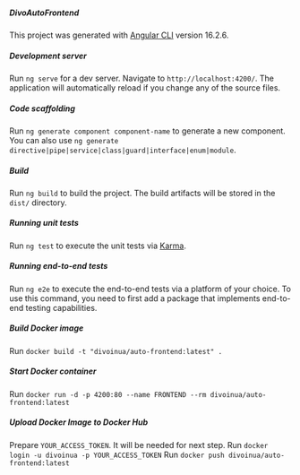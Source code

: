 ##### DivoAutoFrontend
This project was generated with [Angular CLI](https://github.com/angular/angular-cli) version 16.2.6.

##### Development server
Run `ng serve` for a dev server. Navigate to `http://localhost:4200/`. The application will automatically reload if you change any of the source files.

##### Code scaffolding
Run `ng generate component component-name` to generate a new component. You can also use `ng generate directive|pipe|service|class|guard|interface|enum|module`.

##### Build
Run `ng build` to build the project. The build artifacts will be stored in the `dist/` directory.

##### Running unit tests
Run `ng test` to execute the unit tests via [Karma](https://karma-runner.github.io).

##### Running end-to-end tests
Run `ng e2e` to execute the end-to-end tests via a platform of your choice. To use this command, you need to first add a package that implements end-to-end testing capabilities.

##### Build Docker image
Run `docker build -t "divoinua/auto-frontend:latest" .`

##### Start Docker container
Run `docker run -d -p 4200:80 --name FRONTEND --rm divoinua/auto-frontend:latest`

##### Upload Docker Image to Docker Hub
Prepare `YOUR_ACCESS_TOKEN`. It will be needed for next step.
Run `docker login -u divoinua -p YOUR_ACCESS_TOKEN`
Run `docker push divoinua/auto-frontend:latest`
